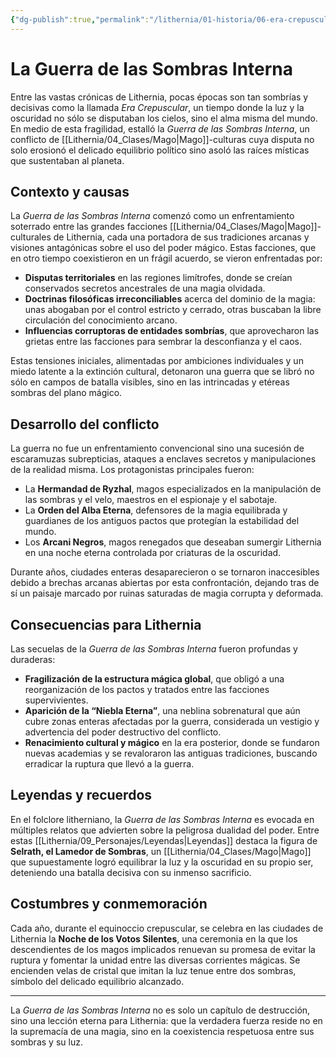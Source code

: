 ```yaml
---
{"dg-publish":true,"permalink":"/lithernia/01-historia/06-era-crepuscular/la-guerra-de-las-sombras-interna/","title":"La Guerra de las Sombras Interna","tags":["lithernia","conflicto","historia","magia"]}
---
```


# La Guerra de las Sombras Interna

Entre las vastas crónicas de Lithernia, pocas épocas son tan sombrías y decisivas como la llamada *Era Crepuscular*, un tiempo donde la luz y la oscuridad no sólo se disputaban los cielos, sino el alma misma del mundo. En medio de esta fragilidad, estalló la *Guerra de las Sombras Interna*, un conflicto de [[Lithernia/04_Clases/Mago\|Mago]]-culturas cuya disputa no solo erosionó el delicado equilibrio político sino asoló las raíces místicas que sustentaban al planeta.

## Contexto y causas

La *Guerra de las Sombras Interna* comenzó como un enfrentamiento soterrado entre las grandes facciones [[Lithernia/04_Clases/Mago\|Mago]]-culturales de Lithernia, cada una portadora de sus tradiciones arcanas y visiones antagónicas sobre el uso del poder mágico. Estas facciones, que en otro tiempo coexistieron en un frágil acuerdo, se vieron enfrentadas por:

- **Disputas territoriales** en las regiones limítrofes, donde se creían conservados secretos ancestrales de una magia olvidada.  
- **Doctrinas filosóficas irreconciliables** acerca del dominio de la magia: unas abogaban por el control estricto y cerrado, otras buscaban la libre circulación del conocimiento arcano.  
- **Influencias corruptoras de entidades sombrías**, que aprovecharon las grietas entre las facciones para sembrar la desconfianza y el caos.  

Estas tensiones iniciales, alimentadas por ambiciones individuales y un miedo latente a la extinción cultural, detonaron una guerra que se libró no sólo en campos de batalla visibles, sino en las intrincadas y etéreas sombras del plano mágico.

## Desarrollo del conflicto

La guerra no fue un enfrentamiento convencional sino una sucesión de escaramuzas subrepticias, ataques a enclaves secretos y manipulaciones de la realidad misma. Los protagonistas principales fueron:

- La **Hermandad de Ryzhal**, magos especializados en la manipulación de las sombras y el velo, maestros en el espionaje y el sabotaje.  
- La **Orden del Alba Eterna**, defensores de la magia equilibrada y guardianes de los antiguos pactos que protegían la estabilidad del mundo.  
- Los **Arcani Negros**, magos renegados que deseaban sumergir Lithernia en una noche eterna controlada por criaturas de la oscuridad.  

Durante años, ciudades enteras desaparecieron o se tornaron inaccesibles debido a brechas arcanas abiertas por esta confrontación, dejando tras de sí un paisaje marcado por ruinas saturadas de magia corrupta y deformada.

## Consecuencias para Lithernia

Las secuelas de la *Guerra de las Sombras Interna* fueron profundas y duraderas:

- **Fragilización de la estructura mágica global**, que obligó a una reorganización de los pactos y tratados entre las facciones supervivientes.  
- **Aparición de la “Niebla Eterna”**, una neblina sobrenatural que aún cubre zonas enteras afectadas por la guerra, considerada un vestigio y advertencia del poder destructivo del conflicto.  
- **Renacimiento cultural y mágico** en la era posterior, donde se fundaron nuevas academias y se revaloraron las antiguas tradiciones, buscando erradicar la ruptura que llevó a la guerra.  

## Leyendas y recuerdos

En el folclore litherniano, la *Guerra de las Sombras Interna* es evocada en múltiples relatos que advierten sobre la peligrosa dualidad del poder. Entre estas [[Lithernia/09_Personajes/Leyendas\|Leyendas]] destaca la figura de **Selrath, el Lamedor de Sombras**, un [[Lithernia/04_Clases/Mago\|Mago]] que supuestamente logró equilibrar la luz y la oscuridad en su propio ser, deteniendo una batalla decisiva con su inmenso sacrificio.

## Costumbres y conmemoración

Cada año, durante el equinoccio crepuscular, se celebra en las ciudades de Lithernia la **Noche de los Votos Silentes**, una ceremonia en la que los descendientes de los magos implicados renuevan su promesa de evitar la ruptura y fomentar la unidad entre las diversas corrientes mágicas. Se encienden velas de cristal que imitan la luz tenue entre dos sombras, símbolo del delicado equilibrio alcanzado.

---

La *Guerra de las Sombras Interna* no es solo un capítulo de destrucción, sino una lección eterna para Lithernia: que la verdadera fuerza reside no en la supremacía de una magia, sino en la coexistencia respetuosa entre sus sombras y su luz.